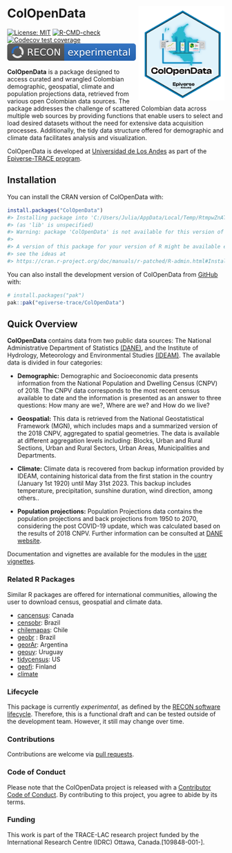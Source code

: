 
<!-- README.md is generated from README.Rmd. Please edit that file. -->
<!-- The code to render this README is stored in .github/workflows/render-readme.yaml -->
<!-- Variables marked with double curly braces will be transformed beforehand: -->
<!-- `packagename` is extracted from the DESCRIPTION file -->
<!-- `gh_repo` is extracted via a special environment variable in GitHub Actions -->

# **ColOpenData** <img src="man/figures/logo.svg" align="right" width="200"/>

<!-- badges: start -->

[![License:
MIT](https://img.shields.io/badge/License-MIT-yellow.svg)](https://opensource.org/license/mit)
[![R-CMD-check](https://github.com/epiverse-trace/ColOpenData/actions/workflows/R-CMD-check.yaml/badge.svg)](https://github.com/epiverse-trace/ColOpenData/actions/workflows/R-CMD-check.yaml)
[![Codecov test
coverage](https://codecov.io/gh/epiverse-trace/ColOpenData/branch/main/graph/badge.svg)](https://app.codecov.io/gh/epiverse-trace/ColOpenData?branch=main)
[![lifecycle-experimental](https://raw.githubusercontent.com/reconverse/reconverse.github.io/master/images/badge-experimental.svg)](https://www.reconverse.org/lifecycle.html#experimental)

<!-- badges: end -->

**ColOpenData** is a package designed to access curated and wrangled
Colombian demographic, geospatial, climate and population projections
data, retrieved from various open Colombian data sources. The package
addresses the challenge of scattered Colombian data across multiple web
sources by providing functions that enable users to select and load
desired datasets without the need for extensive data acquisition
processes. Additionally, the tidy data structure offered for demographic
and climate data facilitates analysis and visualization.

ColOpenData is developed at [Universidad de Los
Andes](https://uniandes.edu.co/) as part of the [Epiverse-TRACE
program](https://data.org/initiatives/epiverse/).

## Installation

You can install the CRAN version of ColOpenData with:

``` r
install.packages("ColOpenData")
#> Installing package into 'C:/Users/Julia/AppData/Local/Temp/RtmpwZnATh/temp_libpath46443860632b'
#> (as 'lib' is unspecified)
#> Warning: package 'ColOpenData' is not available for this version of R
#> 
#> A version of this package for your version of R might be available elsewhere,
#> see the ideas at
#> https://cran.r-project.org/doc/manuals/r-patched/R-admin.html#Installing-packages
```

You can also install the development version of ColOpenData from
[GitHub](https://github.com/) with:

``` r
# install.packages("pak")
pak::pak("epiverse-trace/ColOpenData")
```

## Quick Overview

**ColOpenData** contains data from two public data sources: The National
Administrative Department of Statistics
[(DANE)](https://www.dane.gov.co/), and the Institute of Hydrology,
Meteorology and Environmental Studies [(IDEAM)](https://ideam.gov.co).
The available data is divided in four categories:

- **Demographic:** Demographic and Socioeconomic data presents
  information from the National Population and Dwelling Census (CNPV)
  of 2018. The CNPV data corresponds to the most recent census available
  to date and the information is presented as an answer to three
  questions: How many are we?, Where are we? and How do we live?

- **Geospatial:** This data is retrieved from the National
  Geostatistical Framework (MGN), which includes maps and a summarized
  version of the 2018 CNPV, aggregated to spatial geometries. The data
  is available at different aggregation levels including: Blocks, Urban
  and Rural Sections, Urban and Rural Sectors, Urban Areas,
  Municipalities and Departments.

- **Climate:** Climate data is recovered from backup information
  provided by IDEAM, containing historical data from the first station
  in the country (January 1st 1920) until May 31st 2023. This backup
  includes temperature, precipitation, sunshine duration, wind
  direction, among others..

- **Population projections:** Population Projections data contains the
  population projections and back projections from 1950 to 2070,
  considering the post COVID-19 update, which was calculated based on
  the results of 2018 CNPV. Further information can be consulted at
  [DANE
  website](https://www.dane.gov.co/index.php/estadisticas-por-tema/demografia-y-poblacion/proyecciones-de-poblacion).

Documentation and vignettes are available for the modules in the [user
vignettes](https://epiverse-trace.github.io/ColOpenData/).

### Related R Packages

Similar R packages are offered for international communities, allowing
the user to download census, geospatial and climate data.

- [cancensus](https://mountainmath.github.io/cancensus/): Canada
- [censobr](https://ipeagit.github.io/censobr/): Brazil
- [chilemapas](https://github.com/pachadotdev/chilemapas/): Chile
- [geobr](https://ipeagit.github.io/geobr/) : Brazil
- [georAr](https://github.com/PoliticaArgentina/geoAr): Argentina
- [geouy](https://github.com/RichDeto/geouy): Uruguay
- [tidycensus](https://walker-data.com/tidycensus/): US
- [geofi](https://ropengov.github.io/geofi/): Finland
- [climate](https://bczernecki.github.io/climate/)

### Lifecycle

This package is currently *experimental*, as defined by the [RECON
software lifecycle](https://www.reconverse.org/lifecycle.html).
Therefore, this is a functional draft and can be tested outside of the
development team. However, it still may change over time.

### Contributions

Contributions are welcome via [pull
requests](https://github.com/epiverse-trace/ColOpenData/pulls).

### Code of Conduct

Please note that the ColOpenData project is released with a [Contributor
Code of
Conduct](https://github.com/epiverse-trace/.github/blob/main/CODE_OF_CONDUCT.md).
By contributing to this project, you agree to abide by its terms.

### Funding

This work is part of the TRACE-LAC research project funded by the
International Research Centre (IDRC) Ottawa, Canada.\[109848-001-\].
